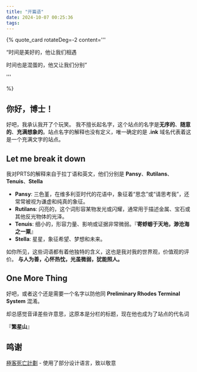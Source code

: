 ```yaml
---
title: "开篇语"
date: 2024-10-07 00:25:36
tags:
---
```


{% quote_card
rotateDeg=-2 
content='''
<p>“时间是美好的，他让我们相遇</p>
<p>时间也是混蛋的，他又让我们分别”</p>
'''

%}


## 你好，博士！

好吧，我承认我开了个玩笑。
我不擅长起名字，这个站点的名字是**无序的**、**随意的**、**充满想象的**。站点名字的解释也没有定义，唯一确定的是 **.ink** 域名代表着这是一个充满文字的站点。

## Let me break it down

我对PRTS的解释来自于拉丁语和英文，他们分别是 **Pansy**、**Rutilans**、**Tenuis**、**Stella**
- **Pansy**: 三色堇，在维多利亚时代的花语中，象征着“思念”或“请思考我”，还常常被视为谦虚和纯真的象征。
- **Rutilans**: 闪亮的，这个词形容某物发光或闪耀，通常用于描述金属、宝石或其他反光物体的光泽。
- **Tenuis**: 细小的，形容力量、影响或证据非常微弱。『**寄蜉蝣于天地，渺沧海之一粟**』
- **Stella**: 星星，象征希望、梦想和未来。

如你所见，这些词语都有着他独特的含义，这也是我对我的世界观，价值观的评价。
**与人为善，心怀热忱，光虽微弱，犹能照人。**

## One More Thing

好吧，或者这个还是需要一个名字以防他同 **Preliminary Rhodes Terminal System** 混淆。

却总感觉音译差些许意思，这原本是分栏的标题，现在他也成为了站点的代名词

『**繁星山**』

## 鸣谢

[極客死亡計劃](https://www.geedea.pro/) - 使用了部分设计语言，致以敬意

